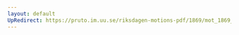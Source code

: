 ```yaml
---
layout: default
UpRedirect: https://pruto.im.uu.se/riksdagen-motions-pdf/1869/mot_1869__ak__183/mot_1869__ak__183-001.pdf
---
```

